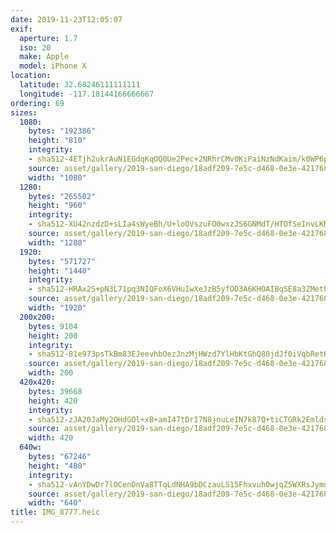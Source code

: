 ```yaml
---
date: 2019-11-23T12:05:07
exif:
  aperture: 1.7
  iso: 20
  make: Apple
  model: iPhone X
location:
  latitude: 32.68246111111111
  longitude: -117.18144166666667
ordering: 69
sizes:
  1080:
    bytes: "192386"
    height: "810"
    integrity:
    - sha512-4ETjh2ukrAuN1EGdqKqOQ0Ue2Pec+2NRhrCMv0KiPaiNzNdKaim/k0WP6psl4vRu7Lb0M+3r9vtiilZeKatuSw==
    source: asset/gallery/2019-san-diego/18adf209-7e5c-d468-0e3e-4217685bc673~1080.jpg
    width: "1080"
  1280:
    bytes: "265502"
    height: "960"
    integrity:
    - sha512-XU42nzdzD+sLIa4sWyeBh/U+loOVszuFO0wxzJS6GNMdT/HTOfSeInvLKNsUqwN58X0THOoXwKiT6qaPC4fOxA==
    source: asset/gallery/2019-san-diego/18adf209-7e5c-d468-0e3e-4217685bc673~1280.jpg
    width: "1280"
  1920:
    bytes: "571727"
    height: "1440"
    integrity:
    - sha512-HRAx2S+pN3L71pq3NIQFoX6VHuIwXeJzB5yfOD3A6KHOAIBqSE8a3ZMethRx//6JejyVo1Y5zOXmMRwhyWnY3w==
    source: asset/gallery/2019-san-diego/18adf209-7e5c-d468-0e3e-4217685bc673~1920.jpg
    width: "1920"
  200x200:
    bytes: 9104
    height: 200
    integrity:
    - sha512-81e973psTkBm83EJeevhbOezJnzMjHWzd7YlHbKtGhQ80jdJf0iVqbRetK9vL68BZCo8QEFqrowO/TV0EnCRRQ==
    source: asset/gallery/2019-san-diego/18adf209-7e5c-d468-0e3e-4217685bc673~200x200.jpg
    width: 200
  420x420:
    bytes: 39668
    height: 420
    integrity:
    - sha512-zJA20JaMy2OHdGOl+xB+amI47tDrI7N8jnuLeIN7k87Q+tiCTGRk2EmldsKwtWXQVdL4Y9ugTXqAQ0BJrNK/Fg==
    source: asset/gallery/2019-san-diego/18adf209-7e5c-d468-0e3e-4217685bc673~420x420.jpg
    width: 420
  640w:
    bytes: "67246"
    height: "480"
    integrity:
    - sha512-vAnYDwDr7lOCenOnVa8TTqLdNHA9bDCzauLS15Fhxvuh0wjqZ5WXRsJymdIgyVzpgsZ74VN2FcMwSuAVkAvgeA==
    source: asset/gallery/2019-san-diego/18adf209-7e5c-d468-0e3e-4217685bc673~640w.jpg
    width: "640"
title: IMG_8777.heic
---
```

